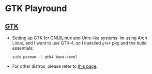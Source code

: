 # GTK Playround

## [GTK](https://www.gtk.org/)

- Setting up GTK for GNU/Linux and Unix-like systems:
Im using Arch Linux, and I want to use GTK-4, so I installed `gtk4` pkg and the build essentials:
    ```bash
    sudo pacman -S gtk4 base-devel
    ```
- For other distros, please refer to [this page](https://gtk-rs.org/gtk4-rs/git/book/installation_linux.html).
